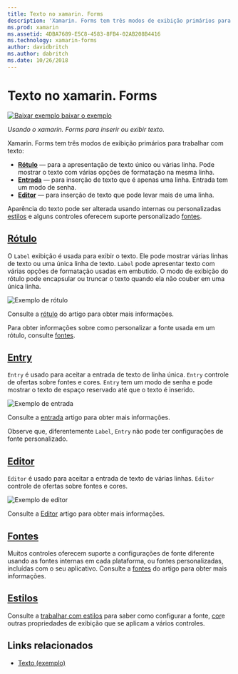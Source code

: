 ```yaml
---
title: Texto no xamarin. Forms
description: 'Xamarin. Forms tem três modos de exibição primários para trabalhar com texto, e este artigo explica como usá-los para inserir e exibir texto em aplicativos xamarin. Forms.'
ms.prod: xamarin
ms.assetid: 4DBA7689-E5C8-4583-8FB4-02AB208B4416
ms.technology: xamarin-forms
author: davidbritch
ms.author: dabritch
ms.date: 10/26/2018
---
```


# <a name="text-in-xamarinforms"></a>Texto no xamarin. Forms

[![Baixar exemplo](~/media/shared/download.png) baixar o exemplo](https://developer.xamarin.com/samples/xamarin-forms/UserInterface/Text)

_Usando o xamarin. Forms para inserir ou exibir texto._

Xamarin. Forms tem três modos de exibição primários para trabalhar com texto:

- **[Rótulo](#Label)**  &mdash; para a apresentação de texto único ou várias linha. Pode mostrar o texto com várias opções de formatação na mesma linha.
- **[Entrada](#Entry)**  &mdash; para inserção de texto que é apenas uma linha. Entrada tem um modo de senha.
- **[Editor](#Editor)**  &mdash; para inserção de texto que pode levar mais de uma linha.

Aparência do texto pode ser alterada usando internas ou personalizadas [estilos](#Styles) e alguns controles oferecem suporte personalizado [fontes](#Fonts).

<a name="Label" />

## <a name="labellabelmd"></a>[Rótulo](label.md)

O `Label` exibição é usada para exibir o texto. Ele pode mostrar várias linhas de texto ou uma única linha de texto. `Label` pode apresentar texto com várias opções de formatação usadas em embutido. O modo de exibição do rótulo pode encapsular ou truncar o texto quando ela não couber em uma única linha.

![](images/label.png "Exemplo de rótulo")

Consulte a [rótulo](label.md) do artigo para obter mais informações.

Para obter informações sobre como personalizar a fonte usada em um rótulo, consulte [fontes](fonts.md).

<a name="Entry" />

## <a name="entryentrymd"></a>[Entry](entry.md)

`Entry` é usado para aceitar a entrada de texto de linha única. `Entry` controle de ofertas sobre fontes e cores. `Entry` tem um modo de senha e pode mostrar o texto de espaço reservado até que o texto é inserido.

![](images/entry.png "Exemplo de entrada")

Consulte a [entrada](entry.md) artigo para obter mais informações.

Observe que, diferentemente `Label`, `Entry` não pode ter configurações de fonte personalizado.

<a name="Editor" />

## <a name="editoreditormd"></a>[Editor](editor.md)

`Editor` é usado para aceitar a entrada de texto de várias linhas. `Editor` controle de ofertas sobre fontes e cores.

![](images/editor.png "Exemplo de editor")

Consulte a [Editor](editor.md) artigo para obter mais informações.

<a name="Fonts" />

## <a name="fontsfontsmd"></a>[Fontes](fonts.md)

Muitos controles oferecem suporte a configurações de fonte diferente usando as fontes internas em cada plataforma, ou fontes personalizadas, incluídas com o seu aplicativo. Consulte a [fontes](fonts.md) do artigo para obter mais informações.

<a name="Styles" />

## <a name="stylesstylesmd"></a>[Estilos](styles.md)

Consulte a [trabalhar com estilos](~/xamarin-forms/user-interface/styles/index.md) para saber como configurar a fonte, [cor](~/xamarin-forms/user-interface/colors.md)e outras propriedades de exibição que se aplicam a vários controles.

## <a name="related-links"></a>Links relacionados

- [Texto (exemplo)](https://developer.xamarin.com/samples/xamarin-forms/UserInterface/Text)
